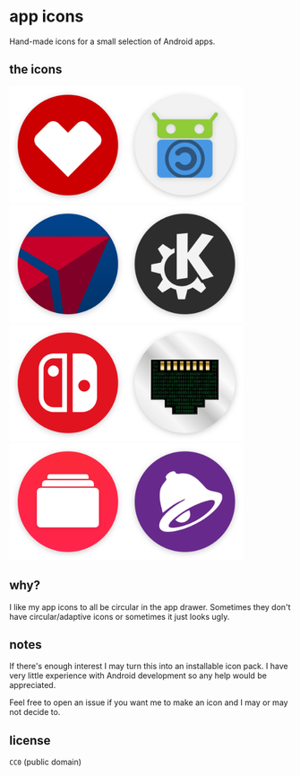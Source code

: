 # app icons

Hand-made icons for a small selection of Android apps.

## the icons

<img src="png/com.cvs.launchers.cvs.png" width=209 title="CVS Pharmacy" /><img src="png/org.fdroid.fdroid.png" width=209 title="F-Droid" /><img src="png/com.delta.mobile.android.png" width=209 title="Fly Delta" /><img src="png/org.kde.kdeconnect_tp.png" width=209 title="KDE Connect" /><img src="png/com.nintendo.znca.png" width=209 title="Nintendo Switch Online" /><img src="png/com.aaronjwood.portauthority.png" width=209 title="Port Authority" /><img src="png/com.privacy.pay.png" width=209 title="Privacy.com" /><img src="png/com.tacobell.ordering.png" width=209 title="Taco Bell" />

## why?

I like my app icons to all be circular in the app drawer. Sometimes they don't have circular/adaptive icons or sometimes it just looks ugly.

## notes

If there's enough interest I may turn this into an installable icon pack. I have very little experience with Android development so any help would be appreciated.

Feel free to open an issue if you want me to make an icon and I may or may not decide to.

## license

`CC0` (public domain)
